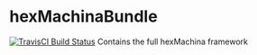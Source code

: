 # hexMachinaBundle
[![TravisCI Build Status](https://travis-ci.org/DoclerLabs/hexMachina.svg?branch=master)](https://travis-ci.org/DoclerLabs/hexMachina) Contains the full hexMachina framework
